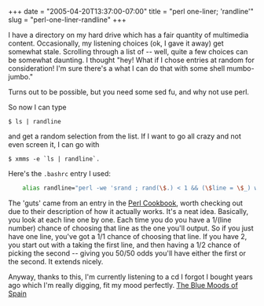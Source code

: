 +++
date = "2005-04-20T13:37:00-07:00"
title = "perl one-liner; 'randline'"
slug = "perl-one-liner-randline"
+++


I have a directory on my hard drive which has a fair quantity of multimedia content. Occasionally, my listening choices (ok, I gave it away) get somewhat stale. Scrolling through a list of -- well, quite a few choices can be somewhat daunting. I thought "hey! What if I chose entries at random for consideration! I'm sure there's a what I can do that with some shell mumbo-jumbo."

Turns out to be possible, but you need some sed fu, and why not use perl.

So now I can type

``` console
$ ls | randline
```


and get a random selection from the list. If I want to go all crazy and not even screen it, I can go with 

``` console
$ xmms -e `ls | randline`.
```


Here's the `.bashrc` entry I used:

``` bash
    alias randline="perl -we 'srand ; rand(\$.) < 1 && (\$line = \$_) while <STDIN>; chomp(\$line); print \"\$line\\n\";'"
```


The 'guts' came from an entry in the [Perl Cookbook](http://www.unix.org.ua/orelly/perl/cookbook/ch08_07.htm), worth checking out due to their description of how it actually works. It's a neat idea. Basically, you look at each line one by one. Each time you do you have a 1/(line number) chance of choosing that line as the one you'll output. So if you just have one line, you've got a 1/1 chance of choosing that line. If you have 2, you start out with a taking the first line, and then having a 1/2 chance of picking the second -- giving you 50/50 odds you'll have either the first or the second. It extends nicely.

Anyway, thanks to this, I'm currently listening to a cd I forgot I bought years ago which I'm really digging, fit my mood perfectly. [The Blue Moods of Spain](http://www.amazon.com/exec/obidos/ASIN/B000003BKZ)
